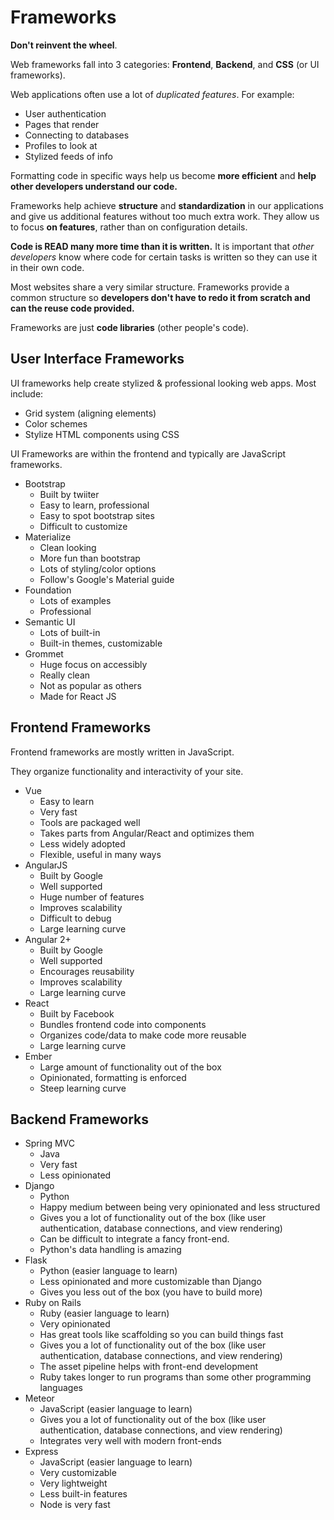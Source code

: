 # Frameworks

**Don't reinvent the wheel**.

Web frameworks fall into 3 categories: **Frontend**, **Backend**, and **CSS** (or UI frameworks).

Web applications often use a lot of _duplicated features_. For example:

- User authentication
- Pages that render
- Connecting to databases
- Profiles to look at
- Stylized feeds of info

Formatting code in specific ways help us become **more efficient** and **help other developers understand our code.**

Frameworks help achieve **structure** and **standardization** in our applications and give us additional features without too much extra work. They allow us to focus **on features**, rather than on configuration details.

**Code is READ many more time than it is written.** It is important that _other developers_ know where code for certain tasks is written so they can use it in their own code.

Most websites share a very similar structure. Frameworks provide a common structure so **developers don't have to redo it from scratch and can the reuse code provided.**

Frameworks are just **code libraries** (other people's code).

## User Interface Frameworks

UI frameworks help create stylized & professional looking web apps. Most include:

- Grid system (aligning elements)
- Color schemes
- Stylize HTML components using CSS

UI Frameworks are within the frontend and typically are JavaScript frameworks.

- Bootstrap
  - Built by twiiter
  - Easy to learn, professional
  - Easy to spot bootstrap sites
  - Difficult to customize
- Materialize
  - Clean looking
  - More fun than bootstrap
  - Lots of styling/color options
  - Follow's Google's Material guide
- Foundation
  - Lots of examples
  - Professional
- Semantic UI
  - Lots of built-in
  - Built-in themes, customizable
- Grommet
  - Huge focus on accessibly
  - Really clean
  - Not as popular as others
  - Made for React JS

## Frontend Frameworks

Frontend frameworks are mostly written in JavaScript.

They organize functionality and interactivity of your site.

- Vue
  - Easy to learn
  - Very fast
  - Tools are packaged well
  - Takes parts from Angular/React and optimizes them
  - Less widely adopted
  - Flexible, useful in many ways
- AngularJS
  - Built by Google
  - Well supported
  - Huge number of features
  - Improves scalability
  - Difficult to debug
  - Large learning curve
- Angular 2+
  - Built by Google
  - Well supported
  - Encourages reusability
  - Improves scalability
  - Large learning curve
- React
  - Built by Facebook
  - Bundles frontend code into components
  - Organizes code/data to make code more reusable
  - Large learning curve
- Ember
  - Large amount of functionality out of the box
  - Opinionated, formatting is enforced
  - Steep learning curve

## Backend Frameworks

- Spring MVC
  - Java
  - Very fast
  - Less opinionated
- Django
  - Python
  - Happy medium between being very opinionated and less structured
  - Gives you a lot of functionality out of the box (like user authentication, database connections, and view rendering)
  - Can be difficult to integrate a fancy front-end.
  - Python's data handling is amazing
- Flask
  - Python (easier language to learn)
  - Less opinionated and more customizable than Django
  - Gives you less out of the box (you have to build more)
- Ruby on Rails
  - Ruby (easier language to learn)
  - Very opinionated
  - Has great tools like scaffolding so you can build things fast
  - Gives you a lot of functionality out of the box (like user authentication, database connections, and view rendering)
  - The asset pipeline helps with front-end development
  - Ruby takes longer to run programs than some other programming languages
- Meteor
  - JavaScript (easier language to learn)
  - Gives you a lot of functionality out of the box (like user authentication, database connections, and view rendering)
  - Integrates very well with modern front-ends
- Express
  - JavaScript (easier language to learn)
  - Very customizable
  - Very lightweight
  - Less built-in features
  - Node is very fast
